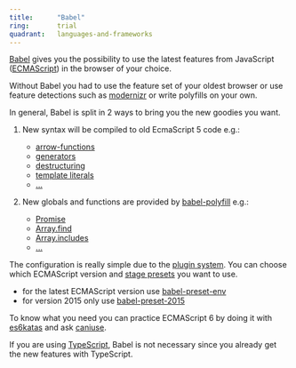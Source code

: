 ```yaml
---
title:      "Babel"
ring:       trial
quadrant:   languages-and-frameworks
---
```


[Babel](https://babeljs.io/) gives you the possibility to use the latest features from JavaScript ([ECMAScript](https://en.wikipedia.org/wiki/ECMAScript)) in the browser of your choice.

Without Babel you had to use the feature set of your oldest browser or use feature detections such as [modernizr](https://modernizr.com/) or write polyfills on your own.

In general, Babel is split in 2 ways to bring you the new goodies you want.

1. New syntax will be compiled to old EcmaScript 5 code e.g.:

   * [arrow-functions](https://developer.mozilla.org/en-US/docs/Web/JavaScript/Reference/Functions/Arrow_functions)
   * [generators](https://developer.mozilla.org/en-US/docs/Web/JavaScript/Reference/Global_Objects/Generator)
   * [destructuring](https://developer.mozilla.org/en-US/docs/Web/JavaScript/Reference/Operators/Destructuring_assignment)
   * [template literals](https://developer.mozilla.org/en-US/docs/Web/JavaScript/Reference/Template_literals)
   * [...](https://babeljs.io/learn-es2015/)

2. New globals and functions are provided by [babel-polyfill](http://babeljs.io/docs/usage/polyfill/) e.g.:

   * [Promise](https://developer.mozilla.org/en-US/docs/Web/JavaScript/Reference/Global_Objects/Promise)
   * [Array.find](https://developer.mozilla.org/en-US/docs/Web/JavaScript/Reference/Global_Objects/Array/find)
   * [Array.includes](https://developer.mozilla.org/en-US/docs/Web/JavaScript/Reference/Global_Objects/Array/includes)
   * [...](https://github.com/zloirock/core-js#index)

The configuration is really simple due to the [plugin system](http://babeljs.io/docs/plugins/). You can choose which ECMAScript version and [stage presets](http://babeljs.io/docs/plugins/#presets) you want to use.

* for the latest ECMAScript version use [babel-preset-env](https://babeljs.io/docs/plugins/preset-env/)
* for version 2015 only use [babel-preset-2015](https://babeljs.io/docs/plugins/preset-es2015/)

To know what you need you can practice ECMAScript 6 by doing it with [es6katas](http://es6katas.org/) and ask [caniuse](http://caniuse.com/).

If you are using [TypeScript](/languages-and-frameworks/typescript.html), Babel is not necessary since you already get the new features with TypeScript.